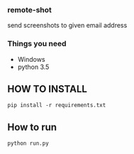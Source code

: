 ### remote-shot
send screenshots to given email address

### Things you need
* Windows
* python 3.5


## HOW TO INSTALL
```
pip install -r requirements.txt
```


## How to run
```
python run.py
```
